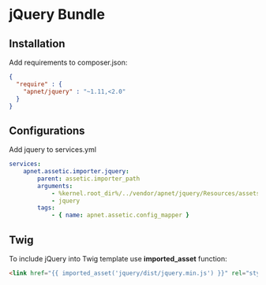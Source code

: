jQuery Bundle
=============

Installation
------------

Add requirements to composer.json:

``` json
{
  "require" : {
    "apnet/jquery" : "~1.11,<2.0"
  }
}
```

Configurations
--------------

Add jquery to services.yml

``` yml
services:
    apnet.assetic.importer.jquery:
        parent: assetic.importer_path
        arguments:
            - %kernel.root_dir%/../vendor/apnet/jquery/Resources/assets/dist
            - jquery
        tags:
            - { name: apnet.assetic.config_mapper }
```

Twig
----

To include jQuery into Twig template use **imported_asset** function:

``` html
<link href="{{ imported_asset('jquery/dist/jquery.min.js') }}" rel="stylesheet" type="text/css" />
```
